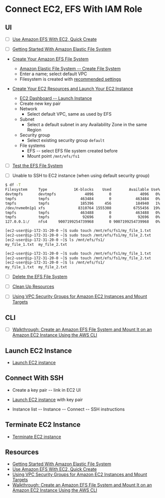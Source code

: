 # Connect EC2, EFS With IAM Role

## UI

- [ ] [Use Amazon EFS With EC2, Quick Create](https://docs.aws.amazon.com/AWSEC2/latest/UserGuide/AmazonEFS.html)

- [ ] [Getting Started With Amazon Elastic File System](https://docs.aws.amazon.com/efs/latest/ug/getting-started.html)

- [Create Your Amazon EFS File System](https://docs.aws.amazon.com/efs/latest/ug/gs-step-two-create-efs-resources.html)
  - [Amazon Elastic File System -- Create File System](https://console.aws.amazon.com/efs/)
  - Enter a name; select default VPC
  - Filesystem is created with [recommended settings](https://docs.aws.amazon.com/efs/latest/ug/gs-step-two-create-efs-resources.html)
  
- [Create Your EC2 Resources and Launch Your EC2 Instance](https://docs.aws.amazon.com/efs/latest/ug/gs-step-one-create-ec2-resources.html)
  - [EC2 Dashboard -- Launch Instance](https://eu-north-1.console.aws.amazon.com/ec2/home?region=eu-north-1#LaunchInstances:)
  - Create new key pair
  - Network
    - Select default VPC, same as used by EFS
  - Subnet
    - Select a default subnet in any Availability Zone in the same Region
  - Security group
    - Select existing security group `default`
  - File systems
    - EFS -- select EFS file system created before
    - Mount point `/mnt/efs/fs1`

- [ ] [Test the EFS File System](https://docs.aws.amazon.com/AWSEC2/latest/UserGuide/AmazonEFS.html#efs-test-file-system)

- [ ] Unable to SSH to EC2 instance (when using default security group)

```bash
$ df -T
Filesystem     Type            1K-blocks    Used        Available Use% Mounted on
devtmpfs       devtmpfs             4096       0             4096   0% /dev
tmpfs          tmpfs              463484       0           463484   0% /dev/shm
tmpfs          tmpfs              185396     456           184940   1% /run
/dev/nvme0n1p1 xfs               8310764 1555308          6755456  19% /
tmpfs          tmpfs              463488       0           463488   0% /tmp
tmpfs          tmpfs               92696       0            92696   0% /run/user/1000
127.0.0.1:/    nfs4     9007199254739968       0 9007199254739968   0% /mnt/efs/fs1
```

```bash
[ec2-user@ip-172-31-20-0 ~]$ sudo touch /mnt/efs/fs1/my_file_1.txt
[ec2-user@ip-172-31-20-0 ~]$ sudo touch /mnt/efs/fs1/my_file_2.txt
[ec2-user@ip-172-31-20-0 ~]$ ls /mnt/efs/fs1/
my_file_1.txt  my_file_2.txt
```

```bash
[ec2-user@ip-172-31-20-0 ~]$ sudo touch /mnt/efs/fs1/my_file_1.txt
[ec2-user@ip-172-31-20-0 ~]$ sudo touch /mnt/efs/fs1/my_file_2.txt
[ec2-user@ip-172-31-20-0 ~]$ ls /mnt/efs/fs1/
my_file_1.txt  my_file_2.txt
```

- [ ] [Delete the EFS File System](https://docs.aws.amazon.com/AWSEC2/latest/UserGuide/AmazonEFS.html#efs-clean-up)

- [ ] [Clean Up Resources](https://docs.aws.amazon.com/efs/latest/ug/gs-step-five-cleanup.html)

- [ ] [Using VPC Security Groups for Amazon EC2 Instances and Mount Targets](https://docs.aws.amazon.com/efs/latest/ug/network-access.html)

## CLI

- [ ] [Walkthrough: Create an Amazon EFS File System and Mount It on an Amazon EC2 Instance Using the AWS CLI](https://docs.aws.amazon.com/efs/latest/ug/wt1-getting-started.html)

## Launch EC2 Instance

- [Launch EC2 instance](https://eu-north-1.console.aws.amazon.com/ec2/home?region=eu-north-1#Home:)

## Connect With SSH

- Create a key pair -- link in EC2 UI

- [Launch EC2 instance](https://eu-north-1.console.aws.amazon.com/ec2/home?region=eu-north-1#Home:) with key pair

- Instance list -- Instance -- Connect -- SSH instructions

## Terminate EC2 Instance

- [Terminate EC2 instance](https://eu-north-1.console.aws.amazon.com/ec2/home?region=eu-north-1#Home:)

## Resources

- [Getting Started With Amazon Elastic File System](https://docs.aws.amazon.com/efs/latest/ug/getting-started.html)
- [Use Amazon EFS With EC2, Quick Create](https://docs.aws.amazon.com/AWSEC2/latest/UserGuide/AmazonEFS.html)
- [Using VPC Security Groups for Amazon EC2 Instances and Mount Targets](https://docs.aws.amazon.com/efs/latest/ug/network-access.html)
- [Walkthrough: Create an Amazon EFS File System and Mount It on an Amazon EC2 Instance Using the AWS CLI](https://docs.aws.amazon.com/efs/latest/ug/wt1-getting-started.html)
